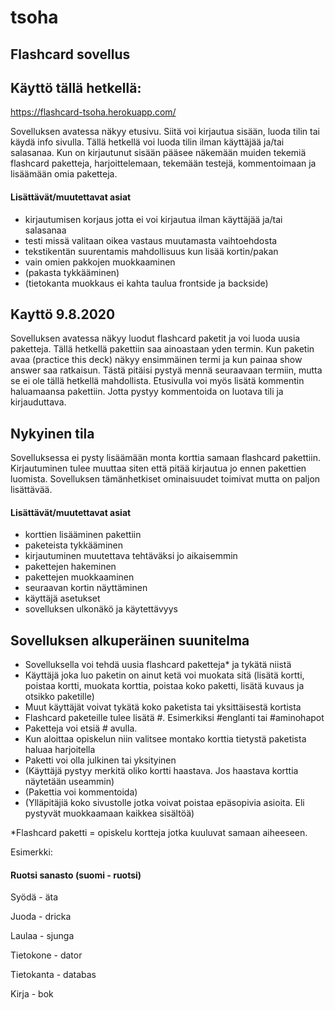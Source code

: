 # tsoha
## Flashcard sovellus
## Käyttö tällä hetkellä:
https://flashcard-tsoha.herokuapp.com/

Sovelluksen avatessa näkyy etusivu. Siitä voi kirjautua sisään, luoda tilin tai käydä info sivulla. Tällä hetkellä voi luoda tilin ilman käyttäjää ja/tai salasanaa. Kun on kirjautunut sisään pääsee näkemään muiden tekemiä flashcard paketteja, harjoittelemaan, tekemään testejä, kommentoimaan ja lisäämään omia paketteja. 

#### Lisättävät/muutettavat asiat
- kirjautumisen korjaus jotta ei voi kirjautua ilman käyttäjää ja/tai salasanaa
- testi missä valitaan oikea vastaus muutamasta vaihtoehdosta
- tekstikentän suurentamis mahdollisuus kun lisää kortin/pakan
- vain omien pakkojen muokkaaminen
- (pakasta tykkääminen)
- (tietokanta muokkaus ei kahta taulua frontside ja backside)

## Kayttö 9.8.2020

Sovelluksen avatessa näkyy luodut flashcard paketit ja voi luoda uusia paketteja. Tällä hetkellä pakettiin saa ainoastaan yden termin. Kun paketin avaa (practice this deck) näkyy ensimmäinen termi ja kun painaa show answer saa ratkaisun. Tästä pitäisi pystyä mennä seuraavaan termiin, mutta se ei ole tällä hetkellä mahdollista. Etusivulla voi myös lisätä kommentin haluamaansa pakettiin. Jotta pystyy kommentoida on luotava tili ja kirjauduttava.

## Nykyinen tila

Sovelluksessa ei pysty lisäämään monta korttia samaan flashcard pakettiin. Kirjautuminen tulee muuttaa siten että pitää kirjautua jo ennen pakettien luomista. Sovelluksen tämänhetkiset ominaisuudet toimivat mutta on paljon lisättävää. 

#### Lisättävät/muutettavat asiat
- korttien lisääminen pakettiin
- paketeista tykkääminen 
- kirjautuminen muutettava tehtäväksi jo aikaisemmin 
- pakettejen hakeminen
- pakettejen muokkaaminen 
- seuraavan kortin näyttäminen
- käyttäjä asetukset
- sovelluksen ulkonäkö ja käytettävyys

## Sovelluksen alkuperäinen suunitelma
- Sovelluksella voi tehdä uusia flashcard paketteja* ja tykätä niistä
- Käyttäjä joka luo paketin on ainut ketä voi muokata sitä (lisätä kortti, poistaa kortti, muokata korttia, poistaa koko paketti, lisätä kuvaus ja otsikko paketille)
- Muut käyttäjät voivat tykätä koko paketista tai yksittäisestä kortista
- Flashcard paketeille tulee lisätä #. Esimerkiksi #englanti tai #aminohapot 
- Paketteja voi etsiä # avulla. 
- Kun aloittaa opiskelun niin valitsee montako korttia tietystä paketista haluaa harjoitella
- Paketti voi olla julkinen tai yksityinen
- (Käyttäjä pystyy merkitä oliko kortti haastava. Jos haastava korttia näytetään useammin) 
- (Pakettia voi kommentoida)
- (Ylläpitäjiä koko sivustolle jotka voivat poistaa epäsopivia asioita. Eli pystyvät muokkaamaan kaikkea sisältöä)

*Flashcard paketti = opiskelu kortteja jotka kuuluvat samaan aiheeseen. 

Esimerkki:

#### Ruotsi sanasto (suomi - ruotsi) 

Syödä - äta 

Juoda - dricka 

Laulaa - sjunga

Tietokone - dator

Tietokanta - databas

Kirja - bok

